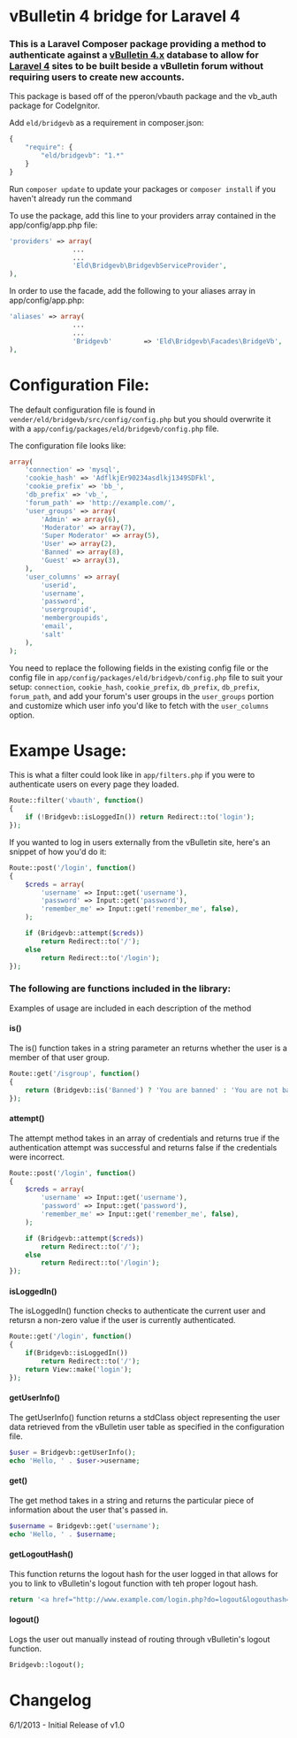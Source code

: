 vBulletin 4 bridge for Laravel 4
================================
### This is a Laravel Composer package providing a method to authenticate against a [vBulletin 4.x](http://www.vbulletin.com) database to allow for [Laravel 4](http://laravel.com) sites to be built beside a vBulletin forum without requiring users to create new accounts.

This package is based off of the pperon/vbauth package and the vb_auth package for CodeIgnitor.

Add `eld/bridgevb` as a requirement in composer.json:  
```javascript
{
	"require": {
		"eld/bridgevb": "1.*"
	}
}
```
Run `composer update` to update your packages or `composer install` if you haven't already run the command

To use the package, add this line to your providers array contained in the app/config/app.php file:  
```php
'providers' => array(
				...
				...
				'Eld\Bridgevb\BridgevbServiceProvider',
),
```

In order to use the facade, add the following to your aliases array in app/config/app.php:  
```php
'aliases' => array(
				...
				...
				'Bridgevb'		  => 'Eld\Bridgevb\Facades\BridgeVb',
),
```

Configuration File:
===================
The default configuration file is found in `vender/eld/bridgevb/src/config/config.php` but you should overwrite it with a `app/config/packages/eld/bridgevb/config.php` file.  

The configuration file looks like:
```php
array(
	'connection' => 'mysql',
	'cookie_hash' => 'AdflkjEr90234asdlkj1349SDFkl',
	'cookie_prefix' => 'bb_',
	'db_prefix' => 'vb_',
	'forum_path' => 'http://example.com/',
	'user_groups' => array(
		'Admin' => array(6),
		'Moderator' => array(7),
		'Super Moderator' => array(5),
		'User' => array(2),
		'Banned' => array(8),
		'Guest' => array(3),
	),
	'user_columns' => array(
		'userid',
		'username',
		'password',
		'usergroupid',
		'membergroupids',
		'email',
		'salt'
	),
);
```
You need to replace the following fields in the existing config file or the config file in `app/config/packages/eld/bridgevb/config.php` file to suit your setup: `connection`, `cookie_hash`, `cookie_prefix`, `db_prefix`, `db_prefix`, `forum_path`, and add your forum's user groups in the `user_groups` portion and customize which user info you'd like to fetch with the `user_columns` option.


Exampe Usage:
==============
This is what a filter could look like in `app/filters.php` if you were to authenticate users on every page they loaded.
```php
Route::filter('vbauth', function()
{
	if (!Bridgevb::isLoggedIn()) return Redirect::to('login');
});
```

If you wanted to log in users externally from the vBulletin site, here's an snippet of how you'd do it:

```php
Route::post('/login', function()
{
	$creds = array(
		'username' => Input::get('username'),
		'password' => Input::get('password'),
		'remember_me' => Input::get('remember_me', false),
	);

	if (Bridgevb::attempt($creds))
		return Redirect::to('/');
	else
		return Redirect::to('/login');
});
```

### The following are functions included in the library:
Examples of usage are included in each description of the method

#### is()
The is() function takes in a string parameter an returns whether the user is a member of that user group.
```php
Route::get('/isgroup', function()
{
	return (Bridgevb::is('Banned') ? 'You are banned' : 'You are not banned');
});
```

#### attempt()
The attempt method takes in an array of credentials and returns true if the authentication attempt was successful and returns false if the credentials were incorrect.
```php
Route::post('/login', function()
{
	$creds = array(
		'username' => Input::get('username'),
		'password' => Input::get('password'),
		'remember_me' => Input::get('remember_me', false),
	);

	if (Bridgevb::attempt($creds))
		return Redirect::to('/');
	else
		return Redirect::to('/login');
});
```

#### isLoggedIn()
The isLoggedIn() function checks to authenticate the current user and retursn a non-zero value if the user is currently authenticated.
```php
Route::get('/login', function()
{
	if(Bridgevb::isLoggedIn())
		return Redirect::to('/');
	return View::make('login');
});
```

#### getUserInfo()
The getUserInfo() function returns a stdClass object representing the user data retrieved from the vBulletin user table as specified in the configuration file.
```php
$user = Bridgevb::getUserInfo();
echo 'Hello, ' . $user->username;
```

#### get()
The get method takes in a string and returns the particular piece of information about the user that's passed in.
```php
$username = Bridgevb::get('username');
echo 'Hello, ' . $username;
```

#### getLogoutHash()
This function returns the logout hash for the user logged in that allows for you to link to vBulletin's logout function with teh proper logout hash.
```php
return '<a href="http://www.example.com/login.php?do=logout&logouthash=' . Bridgevb::getLogoutHash() . '">Logout</a>';
```

#### logout()
Logs the user out manually instead of routing through vBulletin's logout function.
```php
Bridgevb::logout();
```

Changelog
=========
6/1/2013 - Initial Release of v1.0